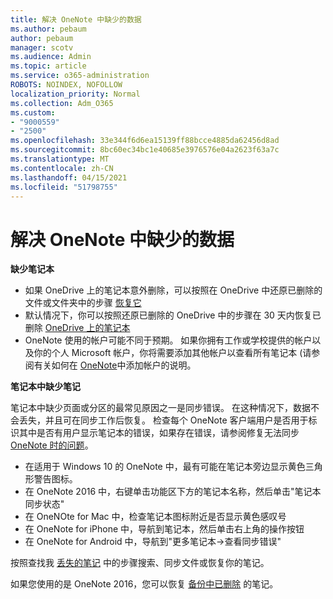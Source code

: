 ```yaml
---
title: 解决 OneNote 中缺少的数据
ms.author: pebaum
author: pebaum
manager: scotv
ms.audience: Admin
ms.topic: article
ms.service: o365-administration
ROBOTS: NOINDEX, NOFOLLOW
localization_priority: Normal
ms.collection: Adm_O365
ms.custom:
- "9000559"
- "2500"
ms.openlocfilehash: 33e344f6d6ea15139ff88bcce4885da62456d8ad
ms.sourcegitcommit: 8bc60ec34bc1e40685e3976576e04a2623f63a7c
ms.translationtype: MT
ms.contentlocale: zh-CN
ms.lasthandoff: 04/15/2021
ms.locfileid: "51798755"
---
```

# <a name="resolving-missing-data-in-onenote"></a>解决 OneNote 中缺少的数据

**缺少笔记本**

- 如果 OneDrive 上的笔记本意外删除，可以按照在 OneDrive 中还原已删除的文件或文件夹中的步骤 [恢复它](https://support.office.com/article/949ada80-0026-4db3-a953-c99083e6a84f)
- 默认情况下，你可以按照还原已删除的 OneDrive 中的步骤在 30 天内恢复已删除 [OneDrive 上的笔记本](https://docs.microsoft.com/onedrive/restore-deleted-onedrive)
- OneNote 使用的帐户可能不同于预期。 如果你拥有工作或学校提供的帐户以及你的个人 Microsoft 帐户，你将需要添加其他帐户以查看所有笔记本 (请参阅有关如何在 [OneNote](https://support.office.com/article/5afff855-54ee-47e4-a773-db048d4ac299)中添加帐户的说明。

**笔记本中缺少笔记**

笔记本中缺少页面或分区的最常见原因之一是同步错误。 在这种情况下，数据不会丢失，并且可在同步工作后恢复。 检查每个 OneNote 客户端用户是否用于标识其中是否有用户显示笔记本的错误，如果存在错误，请参阅修复无法同步 [OneNote 时的问题](https://support.office.com/article/299495ef-66d1-448f-90c1-b785a6968d45)。

- 在适用于 Windows 10 的 OneNote 中，最有可能在笔记本旁边显示黄色三角形警告图标。
- 在 OneNote 2016 中，右键单击功能区下方的笔记本名称，然后单击"笔记本同步状态"
- 在 OneNOte for Mac 中，检查笔记本图标附近是否显示黄色感叹号
- 在 OneNote for iPhone 中，导航到笔记本，然后单击右上角的操作按钮
- 在 OneNote for Android 中，导航到"更多笔记本->查看同步错误"

按照查找我 [丢失的笔记](https://support.office.com/article/32cb2bd7-afe7-44d2-a711-398a88421287) 中的步骤搜索、同步文件或恢复你的笔记。

如果您使用的是 OneNote 2016，您可以恢复 [备份中已删除](https://support.office.com/article/32ed1036-74fd-4c21-bc28-033a486e6b14) 的笔记。